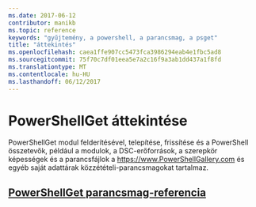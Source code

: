 ```yaml
---
ms.date: 2017-06-12
contributor: manikb
ms.topic: reference
keywords: "gyűjtemény, a powershell, a parancsmag, a psget"
title: "áttekintés"
ms.openlocfilehash: caea1ffe907cc5473fca3986294eab4e1fbc5ad8
ms.sourcegitcommit: 75f70c7df01eea5e7a2c16f9a3ab1dd437a1f8fd
ms.translationtype: MT
ms.contentlocale: hu-HU
ms.lasthandoff: 06/12/2017
---
```

# <a name="powershellget-overview"></a>PowerShellGet áttekintése

PowerShellGet modul felderítésével, telepítése, frissítése és a PowerShell összetevők, például a modulok, a DSC-erőforrások, a szerepkör képességek és a parancsfájlok a https://www.PowerShellGallery.com és egyéb saját adattárak közzétételi-parancsmagokat tartalmaz.

## <a name="powershellget-cmdlet-referencepsgetcmdletsreferencemd"></a>[PowerShellGet parancsmag-referencia](./psget_cmdlets_reference.md)

